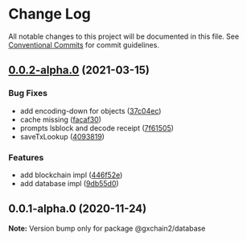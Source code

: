 # Change Log

All notable changes to this project will be documented in this file.
See [Conventional Commits](https://conventionalcommits.org) for commit guidelines.

## [0.0.2-alpha.0](https://iz11ro8cf9xz/node/gxchain2/compare/v0.0.1-alpha.0...v0.0.2-alpha.0) (2021-03-15)


### Bug Fixes

* add encoding-down for objects ([37c04ec](https://iz11ro8cf9xz/node/gxchain2/commits/37c04ec9944ab2618aff7e555e5b713738894e83))
* cache missing ([facaf30](https://iz11ro8cf9xz/node/gxchain2/commits/facaf30e4094856ecd171a301638fc465e1451fd))
* prompts lsblock and decode receipt ([7f61505](https://iz11ro8cf9xz/node/gxchain2/commits/7f61505e19eed8df2e4cb55411b795f52aa3896c))
* saveTxLookup ([4093819](https://iz11ro8cf9xz/node/gxchain2/commits/4093819a8c73e0376e93d153609300a9420571c2))


### Features

* add blockchain impl ([446f52e](https://iz11ro8cf9xz/node/gxchain2/commits/446f52e20a48050a6af3c0db8ea0c8cb35ed2aca))
* add database impl ([9db55d0](https://iz11ro8cf9xz/node/gxchain2/commits/9db55d0121bde4134e72899c7b2e19ef2aaa752b))





## 0.0.1-alpha.0 (2020-11-24)

**Note:** Version bump only for package @gxchain2/database
